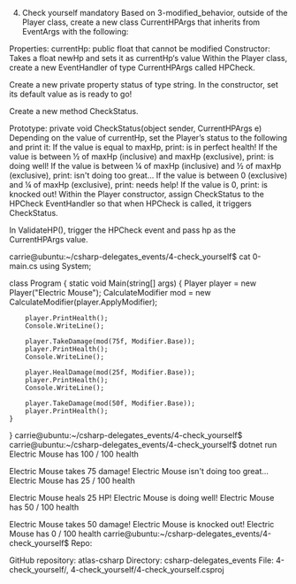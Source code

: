 4. Check yourself
mandatory
Based on 3-modified_behavior, outside of the Player class, create a new class CurrentHPArgs that inherits from EventArgs with the following:

Properties:
currentHp: public float that cannot be modified
Constructor:
Takes a float newHp and sets it as currentHp‘s value
Within the Player class, create a new EventHandler of type CurrentHPArgs called HPCheck.

Create a new private property status of type string. In the constructor, set its default value as <name> is ready to go!

Create a new method CheckStatus.

Prototype: private void CheckStatus(object sender, CurrentHPArgs e)
Depending on the value of currentHp, set the Player’s status to the following and print it:
If the value is equal to maxHp, print:
<name> is in perfect health!
If the value is between ½ of maxHp (inclusive) and maxHp (exclusive), print:
<name> is doing well!
If the value is between ¼ of maxHp (inclusive) and ½ of maxHp (exclusive), print:
<name> isn't doing too great...
If the value is between 0 (exclusive) and ¼ of maxHp (exclusive), print:
<name> needs help!
If the value is 0, print:
<name> is knocked out!
Within the Player constructor, assign CheckStatus to the HPCheck EventHandler so that when HPCheck is called, it triggers CheckStatus.

In ValidateHP(), trigger the HPCheck event and pass hp as the CurrentHPArgs value.

carrie@ubuntu:~/csharp-delegates_events/4-check_yourself$ cat 0-main.cs
using System;

class Program
{
    static void Main(string[] args)
    {
        Player player = new Player("Electric Mouse");
        CalculateModifier mod = new CalculateModifier(player.ApplyModifier);

        player.PrintHealth();
        Console.WriteLine();

        player.TakeDamage(mod(75f, Modifier.Base));
        player.PrintHealth();
        Console.WriteLine();

        player.HealDamage(mod(25f, Modifier.Base));
        player.PrintHealth();
        Console.WriteLine();

        player.TakeDamage(mod(50f, Modifier.Base));
        player.PrintHealth();
    }
}
carrie@ubuntu:~/csharp-delegates_events/4-check_yourself$
carrie@ubuntu:~/csharp-delegates_events/4-check_yourself$ dotnet run
Electric Mouse has 100 / 100 health

Electric Mouse takes 75 damage!
Electric Mouse isn't doing too great...
Electric Mouse has 25 / 100 health

Electric Mouse heals 25 HP!
Electric Mouse is doing well!
Electric Mouse has 50 / 100 health

Electric Mouse takes 50 damage!
Electric Mouse is knocked out!
Electric Mouse has 0 / 100 health
carrie@ubuntu:~/csharp-delegates_events/4-check_yourself$
Repo:

GitHub repository: atlas-csharp
Directory: csharp-delegates_events
File: 4-check_yourself/, 4-check_yourself/4-check_yourself.csproj